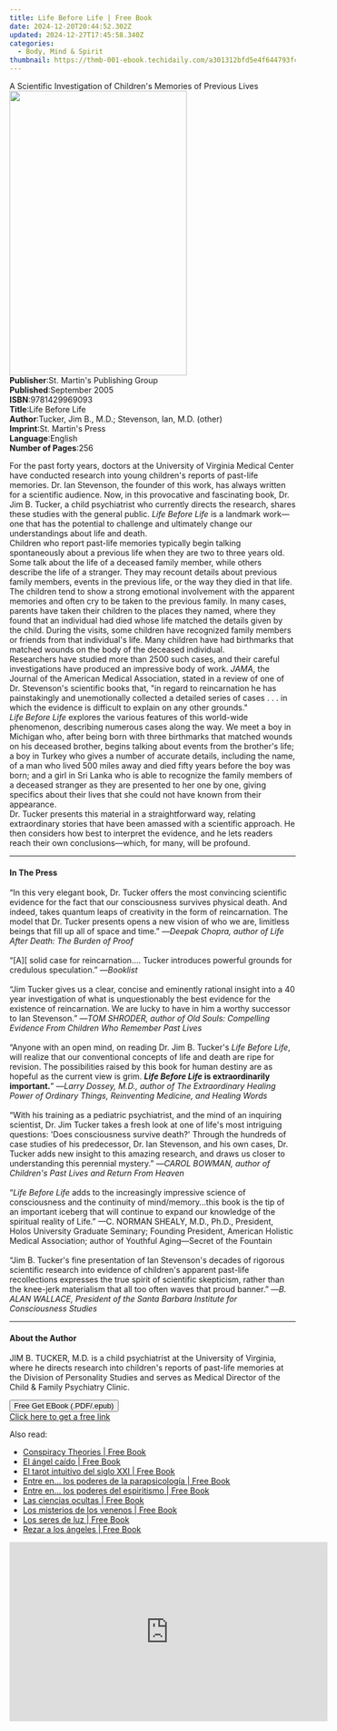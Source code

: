 ```yaml
---
title: Life Before Life | Free Book
date: 2024-12-20T20:44:52.302Z
updated: 2024-12-27T17:45:58.340Z
categories:
  - Body, Mind & Spirit
thumbnail: https://thmb-001-ebook.techidaily.com/a301312bfd5e4f644793fc603c381f3c4f9750176435fe3b586adf13675965ba.jpg
---
```

<main id="book-container">
  <div class="flex flex-col">
    <div class="book-brief flex-1 py-6 px-4 sm:p-6 md:py-10 md:px-8">
      <!-- brief-->
      <div class="book-brief-main">
        A Scientific Investigation of Children's Memories of Previous Lives
      </div>
    </div>
    <div
      class="book-meta-info flex-1 grid gap-4 col-start-1 col-end-3 row-start-1 sm:mb-6 sm:grid-cols-4 lg:gap-6 lg:col-start-2 lg:row-end-6 lg:row-span-6 lg:mb-0"
    >
      <div
        class="book-meta-info-left place-content-center mt-4 p-4 text-sm leading-6 col-start-2 col-span-2 dark:text-slate-400"
      >
        <img
          class="w-full h-500 object-cover rounded-lg sm:h-255 sm:col-span-2 lg:col-span-full"
          src="https://img-001-ebook.techidaily.com/1562f324a6ea312ea771e21a36c24f6143cf423ac00519936401e0b2be6dc973.jpg"
          alt=""
          width="312"
          height="500"
        />
      </div>
      <div
        class="book-meta-info-right mt-2 col-start-1 row-start-2 col-span-3 self-center"
      >
        <!-- meta data  -->
        <div class="flex flex-col px-4 md:px-8">
          <div class="flex-1">
            <strong>Publisher</strong>:<span class="px-2"
              >St. Martin&#39;s Publishing Group</span
            >
          </div>
          <div class="flex-1">
            <strong>Published</strong>:<span class="px-2">September 2005</span>
          </div>
          <div class="flex-1">
            <strong>ISBN</strong>:<span class="px-2">9781429969093</span>
          </div>
          <div class="flex-1">
            <strong>Title</strong>:<span class="px-2">Life Before Life</span>
          </div>
          <div class="flex-1">
            <strong>Author</strong>:<span class="px-2"
              >Tucker, Jim B., M.D.; Stevenson, Ian, M.D. (other)</span
            >
          </div>
          <div class="flex-1">
            <strong>Imprint</strong>:<span class="px-2"
              >St. Martin&#39;s Press</span
            >
          </div>
          <div class="flex-1">
            <strong>Language</strong>:<span class="px-2">English</span>
          </div>
          <div class="flex-1">
            <strong>Number of Pages</strong>:<span class="px-2">256</span>
          </div>
        </div>
      </div>
    </div>
    <div class="book-description flex-1 py-6 px-4 sm:p-6 md:py-10 md:px-8">
      <div class="book-description-main">
        <div accordion-content="" id="description">
          <p>
            For the past forty years, doctors at the University of Virginia
            Medical Center have conducted research into young children's reports
            of past-life memories. Dr. Ian Stevenson, the founder of this work,
            has always written for a scientific audience. Now, in this
            provocative and fascinating book, Dr. Jim B. Tucker, a child
            psychiatrist who currently directs the research, shares these
            studies with the general public. <i>Life Before Life</i> is a
            landmark work—one that has the potential to challenge and ultimately
            change our understandings about life and death.<br />Children who
            report past-life memories typically begin talking spontaneously
            about a previous life when they are two to three years old. Some
            talk about the life of a deceased family member, while others
            describe the life of a stranger. They may recount details about
            previous family members, events in the previous life, or the way
            they died in that life. The children tend to show a strong emotional
            involvement with the apparent memories and often cry to be taken to
            the previous family. In many cases, parents have taken their
            children to the places they named, where they found that an
            individual had died whose life matched the details given by the
            child. During the visits, some children have recognized family
            members or friends from that individual's life. Many children have
            had birthmarks that matched wounds on the body of the deceased
            individual. <br />Researchers have studied more than 2500 such
            cases, and their careful investigations have produced an impressive
            body of work. <i>JAMA</i>, the Journal of the American Medical
            Association, stated in a review of one of Dr. Stevenson's scientific
            books that, "in regard to reincarnation he has painstakingly and
            unemotionally collected a detailed series of cases . . . in which
            the evidence is difficult to explain on any other grounds."<br /><i
              >Life Before Life</i
            >
            explores the various features of this world-wide phenomenon,
            describing numerous cases along the way. We meet a boy in Michigan
            who, after being born with three birthmarks that matched wounds on
            his deceased brother, begins talking about events from the brother's
            life; a boy in Turkey who gives a number of accurate details,
            including the name, of a man who lived 500 miles away and died fifty
            years before the boy was born; and a girl in Sri Lanka who is able
            to recognize the family members of a deceased stranger as they are
            presented to her one by one, giving specifics about their lives that
            she could not have known from their appearance. <br />Dr. Tucker
            presents this material in a straightforward way, relating
            extraordinary stories that have been amassed with a scientific
            approach. He then considers how best to interpret the evidence, and
            he lets readers reach their own conclusions—which, for many, will be
            profound.
          </p>
        </div>
        <div class="accordion-fader"></div>
      </div>
    </div>
    <div class="book-excerpts flex-1 py-6 px-4 sm:p-6 md:py-10 md:px-8">
      <!-- excerpts-->
      <div class="book-excerpts-main">
        <hr />
        <h4 class="placeholder placeholder-heading">
          <span>In The Press</span>
        </h4>
        <p></p>
        <p>
          “In this very elegant book, Dr. Tucker offers the most convincing
          scientific evidence for the fact that our consciousness survives
          physical death. And indeed, takes quantum leaps of creativity in the
          form of reincarnation. The model that Dr. Tucker presents opens a new
          vision of who we are, limitless beings that fill up all of space and
          time.” —<i
            >Deepak Chopra, author of Life After Death: The Burden of Proof</i
          ><br /><br />“[A][ solid case for reincarnation…. Tucker introduces
          powerful grounds for credulous speculation.” —<i>Booklist</i
          ><br /><br />“Jim Tucker gives us a clear, concise and eminently
          rational insight into a 40 year investigation of what is
          unquestionably the best evidence for the existence of reincarnation.
          We are lucky to have in him a worthy successor to Ian Stevenson.” —<i
            >TOM SHRODER, author of Old Souls: Compelling Evidence From Children
            Who Remember Past Lives</i
          ><br /><br />“Anyone with an open mind, on reading Dr. Jim B.
          Tucker's<i> Life Before Life</i>, will realize that our conventional
          concepts of life and death are ripe for revision. The possibilities
          raised by this book for human destiny are as hopeful as the current
          view is grim.
          <b><i>Life Before Life </i>is extraordinarily important.</b>” —<i
            >Larry Dossey, M.D., author of The Extraordinary Healing Power of
            Ordinary Things, Reinventing Medicine, and Healing Words</i
          ><br /><br />“With his training as a pediatric psychiatrist, and the
          mind of an inquiring scientist, Dr. Jim Tucker takes a fresh look at
          one of life's most intriguing questions: 'Does consciousness survive
          death?' Through the hundreds of case studies of his predecessor, Dr.
          Ian Stevenson, and his own cases, Dr. Tucker adds new insight to this
          amazing research, and draws us closer to understanding this perennial
          mystery.” —<i
            >CAROL BOWMAN, author of Children's Past Lives and Return From
            Heaven</i
          ><br /><br />“<i>Life Before Life</i> adds to the increasingly
          impressive science of consciousness and the continuity of
          mind/memory…this book is the tip of an important iceberg that will
          continue to expand our knowledge of the spiritual reality of Life.”
          —C. NORMAN SHEALY, M.D., Ph.D., President, Holos University Graduate
          Seminary; Founding President, American Holistic Medical Association;
          author of Youthful Aging—Secret of the Fountain<br /><br />“Jim B.
          Tucker's fine presentation of Ian Stevenson's decades of rigorous
          scientific research into evidence of children's apparent past-life
          recollections expresses the true spirit of scientific skepticism,
          rather than the knee-jerk materialism that all too often waves that
          proud banner.” —<i
            >B. ALAN WALLACE, President of the Santa Barbara Institute for
            Consciousness Studies</i
          >
        </p>
        <p></p>
      </div>
    </div>
    <div class="book-about-author flex-1 py-6 px-4 sm:p-6 md:py-10 md:px-8">
      <!-- about author-->
      <div class="book-main-author-main">
        <hr />
        <h4 class="placeholder placeholder-heading">
          <span>About the Author</span>
        </h4>
        <p>
          JIM B. TUCKER, M.D. is a child psychiatrist at the University of
          Virginia, where he directs research into children's reports of
          past-life memories at the Division of Personality Studies and serves
          as Medical Director of the Child &amp; Family Psychiatry Clinic.
        </p>
      </div>
    </div>
    <div class="book-free-get flex-1 py-6 px-4 sm:p-6 md:py-10 md:px-8">
      <button
        id="btn-free-get"
        class="bg-blue-500 hover:bg-blue-700 text-white font-bold py-2 px-4 rounded"
      >
        Free Get EBook (.PDF/.epub)
      </button>
      <div id="countdown-display" class="px-2 text-lg mt-2"></div>
      <a
        id="free-link"
        class="hidden bg-blue-500 hover:bg-blue-700 text-white font-bold py-2 px-4 rounded"
        href="https://www.ebooks.com/en-us/book/633146/life-before-life/tucker-jim-b-m-d/"
        target="_blank"
        >Click here to get a free link</a
      >
    </div>
    <script>
      let countdownTime = 0;
      let countdownInterval = null;
      document
        .getElementById('btn-free-get')
        .addEventListener('click', startCountdown);
      function startCountdown() {
        countdownTime = new Date().getTime() + 60000 * 3;
        countdownInterval = setInterval(updateCountdown, 1000);
        document.getElementById('btn-free-get').disabled = true;
        document
          .getElementById('btn-free-get')
          .classList.add('bg-gray-500', 'cursor-not-allowed');
      }
      function updateCountdown() {
        let currentTime = new Date().getTime();
        let timeLeft = countdownTime - currentTime;
        let secondsLeft = Math.floor(timeLeft / 1000);
        document.getElementById('countdown-display').innerHTML =
          `Remaining time: ${secondsLeft} seconds.`;
        if (secondsLeft <= 0) {
          clearInterval(countdownInterval);
          document.getElementById('btn-free-get').classList.add('hidden');
          document.getElementById('free-link').classList.remove('hidden');
          document.getElementById('countdown-display').innerHTML = '';
        }
      }
    </script>
  </div>
</main>

<ins class="adsbygoogle"
      style="display:block"
      data-ad-client="ca-pub-7571918770474297"
      data-ad-slot="8358498916"
      data-ad-format="auto"
      data-full-width-responsive="true"></ins>
    

<span class="atpl-alsoreadstyle">Also read:</span>
<div><ul>
<li><a href="https://novels-ebooks.techidaily.com/1121187-9781842438213-conspiracy-theories/"><u>Conspiracy Theories | Free Book</u></a></li>
<li><a href="https://novels-ebooks.techidaily.com/1121435--el-angel-caido/"><u>El ángel caído | Free Book</u></a></li>
<li><a href="https://novels-ebooks.techidaily.com/1121434--el-tarot-intuitivo-del-siglo-xxi/"><u>El tarot intuitivo del siglo XXI | Free Book</u></a></li>
<li><a href="https://novels-ebooks.techidaily.com/1121432--entre-en-los-poderes-de-la-parapsicologia/"><u>Entre en… los poderes de la parapsicología | Free Book</u></a></li>
<li><a href="https://novels-ebooks.techidaily.com/1121433--entre-en-los-poderes-del-espiritismo/"><u>Entre en… los poderes del espiritismo | Free Book</u></a></li>
<li><a href="https://novels-ebooks.techidaily.com/1121431--las-ciencias-ocultas/"><u>Las ciencias ocultas | Free Book</u></a></li>
<li><a href="https://novels-ebooks.techidaily.com/1121425--los-misterios-de-los-venenos/"><u>Los misterios de los venenos | Free Book</u></a></li>
<li><a href="https://novels-ebooks.techidaily.com/1121424--los-seres-de-luz/"><u>Los seres de luz | Free Book</u></a></li>
<li><a href="https://novels-ebooks.techidaily.com/1121441--rezar-a-los-angeles/"><u>Rezar a los ángeles | Free Book</u></a></li>
</ul></div>

<!-- affiliate ads begin -->
<iframe width="560" height="315" src="https://www.youtube.com/embed/T-ssCD10v2M?si=WVWGNayUiCAkMZzZ" title="YouTube video player" frameborder="0" allow="accelerometer; autoplay; clipboard-write; encrypted-media; gyroscope; picture-in-picture; web-share" referrerpolicy="strict-origin-when-cross-origin" allowfullscreen></iframe>
<!-- affiliate ads end -->

